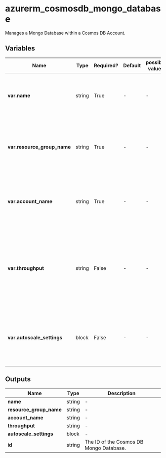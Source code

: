 # azurerm_cosmosdb_mongo_database

Manages a Mongo Database within a Cosmos DB Account.

## Variables

| Name | Type | Required? | Default  | possible values | Description |
| ---- | ---- | --------- | -------- | ----------- | ----------- |
| **var.name** | string | True | -  |  -  | Specifies the name of the Cosmos DB Mongo Database. Changing this forces a new resource to be created. | 
| **var.resource_group_name** | string | True | -  |  -  | The name of the resource group in which the Cosmos DB Mongo Database is created. Changing this forces a new resource to be created. | 
| **var.account_name** | string | True | -  |  -  | The name of the Cosmos DB Mongo Database to create the table within. Changing this forces a new resource to be created. | 
| **var.throughput** | string | False | -  |  -  | The throughput of the MongoDB database (RU/s). Must be set in increments of `100`. The minimum value is `400`. This must be set upon database creation otherwise it cannot be updated without a manual terraform destroy-apply. | 
| **var.autoscale_settings** | block | False | -  |  -  | An `autoscale_settings` block. This must be set upon database creation otherwise it cannot be updated without a manual terraform destroy-apply. | 



## Outputs

| Name | Type | Description |
| ---- | ---- | --------- | 
| **name** | string  | - | 
| **resource_group_name** | string  | - | 
| **account_name** | string  | - | 
| **throughput** | string  | - | 
| **autoscale_settings** | block  | - | 
| **id** | string  | The ID of the Cosmos DB Mongo Database. | 
